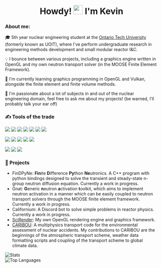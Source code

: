 <h1 align="center">Howdy! <img src="https://cdn.discordapp.com/attachments/384488503158767627/844952233745186826/Hi.gif" width="30px"> I'm Kevin</h1>

### About me:
🎓 5th year nuclear engineering student at the [Ontario Tech University](https://ontariotechu.ca/) (formerly known as UOIT), where I've perform undergraduate research in engineering methods development and small modular reactor I&C.

💡 I bounce between various projects, including a graphics engine written in OpenGL and my own neutron transport solver (in the MOOSE Finite Element Framework).

🌱 I'm currently learning graphics programming in OpenGL and Vulkan, alongside the finite element and finite volume methods.

🔭 I'm passionate about a lot of subjects in and out of the nuclear engineering domain, feel free to ask me about my projects! (be warned, I'll probably talk your ear off)

### ✍️ Tools of the trade
<img src="https://img.shields.io/badge/Python-white.svg?&style=flat-square&logo=python&logoColor=3776AB"> <img src="https://img.shields.io/badge/Matlab-white.svg?&style=flat-square&logo=Mathworks&logoColor=orange"> <img src="https://img.shields.io/badge/C++-white.svg?&style=flat-square&logo=c%2B%2B&logoColor=00599C"> <img src="https://img.shields.io/badge/Java-white.svg?&style=flat-square&logo=java&logoColor=orange"> <img src="https://img.shields.io/badge/Fortran-white.svg?&style=flat-square&logo=fortran&logoColor=purple"> <img src="https://img.shields.io/badge/OpenGL-white.svg?&style=flat-square&logo=opengl&logoColor=orange"> <img src="https://img.shields.io/badge/Vulkan-white.svg?&style=flat-square&logo=vulkan&logoColor=red">

<img src="https://img.shields.io/badge/Atom-white.svg?&style=flat-square&logo=atom&logoColor=66595C"> <img src="https://img.shields.io/badge/IDEA-white.svg?&style=flat-square&logo=intellij-idea&logoColor=purple"> <img src="https://img.shields.io/badge/PyCharm-white.svg?&style=flat-square&logo=pycharm&logoColor=1bd88b">
 <img src="https://img.shields.io/badge/CLion-white.svg?&style=flat-square&logo=clion&logoColor=black"> <img src="https://img.shields.io/badge/Visual_Studio-white.svg?&style=flat-square&logo=visual-studio&logoColor=5C2D91">
 
<img src="https://img.shields.io/badge/Windows_10-white.svg?&style=flat-square&logo=windows&logoColor=0078D6"> <img src="https://img.shields.io/badge/Linux-white.svg?&style=flat-square&logo=linux&logoColor=black"> <img src="https://img.shields.io/badge/Ubuntu-white.svg?&style=flat-square&logo=ubuntu&logoColor=E95420"> 
 
### 🔭 Projects
- FinDPyNe: **Fin**ite **D**ifference **Py**thon **Ne**utronics. A C++ program with python bindings designed to solve the transient and steady-state n-group neutron diffusion equation. Currently a work in progress.
- Gnat: **G**eneric **n**eutron **a**ctivation **t**oolkit, which aims to implement neutron activation in a manner which can be easily coupled to neutron transport solvers through the MOOSE finite element framework. Currently a work in progress.
- Californium: A Discord bot to solve simple problems in reactor physics. Currently a work in progress.
- [SciRender](https://github.com/ksawatzky777/SciRender): My own OpenGL rendering engine and graphics framework. 
- [CARIBOU](https://github.com/ksawatzky777/caribou): A multiphysics transport code for the environmental assessment of nuclear accidents. My contributions to CARIBOU are the beginnings of the atmospheric transport scheme, weather data formatting scripts and coupling of the transport scheme to global climate data. 

![Stats](https://github-readme-stats-eight-theta.vercel.app/api?username=ksawatzky777&show_icons=true&theme=algolia&include_all_commits=true&count_private=true)\
![Top Languages](https://github-readme-stats-eight-theta.vercel.app/api/top-langs/?username=ksawatzky777&layout=compact&langs_count=8&theme=algolia)

<!--
**ksawatzky777/ksawatzky777** is a ✨ _special_ ✨ repository because its `README.md` (this file) appears on your GitHub profile.

Here are some ideas to get you started:

- 🔭 I’m currently working on ...
- 🌱 I’m currently learning ...
- 👯 I’m looking to collaborate on ...
- 🤔 I’m looking for help with ...
- 💬 Ask me about ...
- 📫 How to reach me: ...
- 😄 Pronouns: ...
- ⚡ Fun fact: ...
-->
